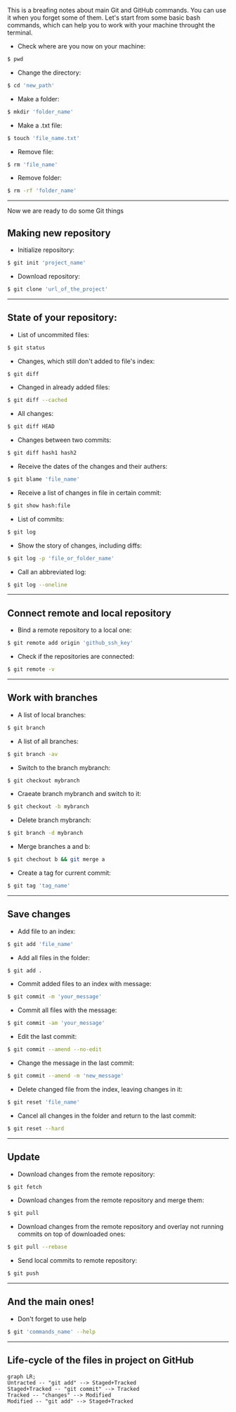 This is a breafing notes about main Git and GitHub commands. You can use it when you forget some of them.
Let's start from some basic bash commands, which can help you to work with your machine throught the terminal.
- Check where are you now on your machine:
```bash
$ pwd
```
- Change the directory:
```bash
$ cd 'new_path'
```
- Make a folder:
```bash
$ mkdir 'folder_name'
```
- Make a .txt file:
```bash
$ touch 'file_name.txt'
```
- Remove file:
```bash
$ rm 'file_name'
```
- Remove folder:
```bash
$ rm -rf 'folder_name'
```
---
Now we are ready to do some Git things
## Making new repository
- Initialize repository:
```bash
$ git init 'project_name'
```
- Download repository:
```bash
$ git clone 'url_of_the_project'
```
---
## State of your repository:
- List of uncommited files:
```bash
$ git status
```
- Changes, which still don't added to file's index:
```bash
$ git diff
```
- Changed in already added files:
```bash
$ git diff --cached
```
- All changes:
```bash
$ git diff HEAD
```
- Changes between two commits:
```bash
$ git diff hash1 hash2 
```
- Receive the dates of the changes and their authers:
```bash
$ git blame 'file_name'
```
- Receive a list of changes in file in certain commit:
```bash
$ git show hash:file 
```  
- List of commits:
```bash
$ git log
```
- Show the story of changes, including diffs:
```bash
$ git log -p 'file_or_folder_name'
```
- Call an abbreviated log:
```bash
$ git log --oneline
```
---
## Connect remote and local repository
- Bind a remote repository to a local one:
``` bash
$ git remote add origin 'github_ssh_key'
```
- Check if the repositories are connected:
``` bash
$ git remote -v
```
---
## Work with branches
- A list of local branches:
```bash
$ git branch
```
- A list of all branches:
```bash
$ git branch -av
```
- Switch to the branch mybranch:
```bash
$ git checkout mybranch
```
- Craeate branch mybranch and switch to it:
```bash
$ git checkout -b mybranch 
```
- Delete branch mybranch:
```bash
$ git branch -d mybranch
```
- Merge branches a and b:
```bash
$ git chechout b && git merge a
```
- Create a tag for current commit:
```bash
$ git tag 'tag_name'
```
---
## Save changes
- Add file to an index:
```bash
$ git add 'file_name'
```
- Add all files in the folder:
```bash
$ git add .
```
- Commit added files to an index with message:
```bash
$ git commit -m 'your_message'
```
- Commit all files with the message:
```bash
$ git commit -am 'your_message'
```
- Edit the last commit:
```bash
$ git commit --amend --no-edit
```
- Change the message in the last commit:
```bash
$ git commit --amend -m 'new_message'
```
- Delete changed file from the index, leaving changes in it:
```bash
$ git reset 'file_name'
```
- Cancel all changes in the folder and return to the last commit:
```bash
$ git reset --hard
```
---
## Update
- Download changes from the remote repository:
```bash
$ git fetch
```
- Download changes from the remote repository and merge them:
```bash
$ git pull
``` 
- Download changes from the remote repository and overlay not running commits on top of downloaded ones:
```bash
$ git pull --rebase
```
- Send local commits to remote repository:
```bash
$ git push
```
---
## And the main ones!
- Don't forget to use help
```bash
$ git 'commands_name' --help
```
___
## Life-cycle of the files in project on GitHub
```mermaid
graph LR;
Untracted -- "git add" --> Staged+Tracked
Staged+Tracked -- "git commit" --> Tracked
Tracked -- "changes" --> Modified
Modified -- "git add" --> Staged+Tracked
```